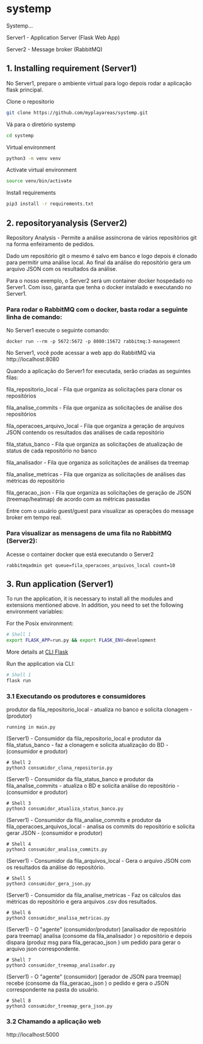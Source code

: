 # systemp
Systemp...

Server1 - Application Server (Flask Web App)

Server2 - Message broker (RabbitMQ)

## 1. Installing requirement (Server1)

No Server1, prepare o ambiente virtual para logo depois rodar a aplicação flask principal. 

Clone o repositorio
```bash
git clone https://github.com/myplayareas/systemp.git
```

Vá para o diretório systemp
```bash
cd systemp
```

Virtual environment
```bash
python3 -m venv venv
```

Activate virtual environment
```bash
source venv/bin/activate
```

Install requirements
```bash
pip3 install -r requirements.txt
```

## 2. repositoryanalysis (Server2)
Repository Analysis - Permite a análise assíncrona de vários repositórios git na forma enfeiramento de pedidos.

Dado um repositório git o mesmo é salvo em banco e logo depois é clonado para permitir uma análise local. Ao final da análise do repositório gera um arquivo JSON com os resultados da análise.

Para o nosso exemplo, o Server2 será um container docker hospedado no Server1. Com isso, garanta que tenha o docker instalado e executando no Server1. 

### Para rodar o RabbitMQ com o docker, basta rodar a seguinte linha de comando:

No Server1 execute o seguinte comando: 
```
docker run --rm -p 5672:5672 -p 8080:15672 rabbitmq:3-management
```

No Server1, você pode acessar a web app do RabbitMQ via http://localhost:8080

Quando a aplicação do Server1 for executada, serão criadas as seguintes filas: 

fila_repositorio_local - Fila que organiza as solicitações para clonar os repositórios

fila_analise_commits - Fila que organiza as solicitações de análise dos repositórios

fila_operacoes_arquivo_local - Fila que organiza a geração de arquivos JSON contendo os resultados das análises de cada repositório

fila_status_banco - Fila que organiza as solicitações de atualização de status de cada repositório no banco

fila_analisador - Fila que organiza as solicitações de análises da treemap

fila_analise_metricas - Fila que organiza as solicitações de análises das métricas do repositório

fila_geracao_json - Fila que organiza as solicitações de geração de JSON (treemap/heatmap) de acordo com as métricas passadas

Entre com o usuário guest/guest para visualizar as operações do message broker em tempo real. 

### Para visualizar as mensagens de uma fila no RabbitMQ (Server2):

Acesse o container docker que está executando o Server2

```
rabbitmqadmin get queue=fila_operacoes_arquivos_local count=10
```

## 3. Run application (Server1)

To run the application, it is necessary to install all the modules and extensions mentioned above. In addition, you need to set the following environment variables:

For the Posix environment:
```bash
# Shell 1
export FLASK_APP=run.py && export FLASK_ENV=development
```
More details at [CLI Flask](https://flask.palletsprojects.com/en/2.0.x/cli/)

Run the application via CLI:
```bash
# Shell 1
flask run
```

### 3.1 Executando os produtores e consumidores

produtor da fila_repositorio_local - atualiza no banco e solicita clonagem - (produtor)
```
running in main.py
```

(Server1) - Consumidor da fila_repositorio_local e produtor da fila_status_banco - faz a clonagem e solicita atualização do BD - (consumidor e produtor)
```
# Shell 2
python3 consumidor_clona_repositorio.py
```

(Server1) - Consumidor da fila_status_banco e produtor da fila_analise_commits - atualiza o BD e solicita análise do repositório - (consumidor e produtor)
```
# Shell 3
python3 consumidor_atualiza_status_banco.py
```

(Server1) - Consumidor da fila_analise_commits e produtor da fila_operacoes_arquivos_local - analisa os commits do repositório e solicita gerar JSON - (consumidor e produtor)
```
# Shell 4
python3 consumidor_analisa_commits.py
```

(Server1) - Consumidor da fila_arquivos_local - Gera o arquivo JSON com os resultados da análise do repositório.
```
# Shell 5
python3 consumidor_gera_json.py 
```

(Server1) - Consumidor da fila_analise_metricas - Faz os cálculos das métricas do repositório e gera arquivos .csv dos resultados.
```
# Shell 6
python3 consumidor_analisa_metricas.py 
```

(Server1) - O "agente" (consumidor/produtor) [analisador de repositório para treemap] analisa (consome da fila_analisador ) o repositório e depois dispara (produz msg para fila_geracao_json ) um pedido para gerar o arquivo json correspondente.
```
# Shell 7
python3 consumidor_treemap_analisador.py 
```
(Server1) - O "agente" (consumidor) [gerador de JSON para treemap] recebe (consome da fila_geracao_json ) o pedido e gera o JSON correspondente na pasta do usuário.
```
# Shell 8
python3 consumidor_treemap_gera_json.py
```
### 3.2 Chamando a aplicação web

http://localhost:5000